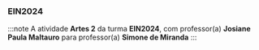 ### EIN2024


:::note
A atividade **Artes 2** da turma **EIN2024**, com professor(a) **Josiane Paula Maltauro** para professor(a) **Simone de Miranda**
:::
        

